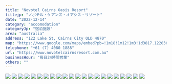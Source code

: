 ```yaml
---
title: "Novotel Cairns Oasis Resort"
titlejp: "ノボテル・ケアンズ・オアシス・リゾート"
date: "2022-12-14"
category: "accomodation"
categoryJp: "宿泊施設"
area: "australia"
address: "122 Lake St, Cairns City QLD 4870"
map: "https://www.google.com/maps/embed?pb=!1m18!1m12!1m3!1d3817.1220366573293!2d145.7718139148978!3d-16.9192713883607!2m3!1f0!2f0!3f0!3m2!1i1024!2i768!4f13.1!3m3!1m2!1s0x6978668e11d4b409%3A0xaaa59f67b83f9e85!2z44OO44Oc44OG44Or44O744Kx44Ki44Oz44K644O744Kq44Ki44K344K544O744Oq44K-44O844OI!5e0!3m2!1sja!2sjp!4v1671497871939!5m2!1sja!2sjp"
telephone: "+61 (7) 4080 1888"
url: "https://www.novotelcairnsresort.com.au"
businessHour: "毎日24時間営業"
others: ""
---
```


![](../images/posts/11/1.webp)
![](../images/posts/11/2.webp)
![](../images/posts/11/3.webp)
![](../images/posts/11/4.webp)
![](../images/posts/11/5.webp)
![](../images/posts/11/6.webp)
![](../images/posts/11/7.webp)
![](../images/posts/11/8.webp)
![](../images/posts/11/9.webp)
![](../images/posts/11/10.webp)
![](../images/posts/11/11.webp)
![](../images/posts/11/12.webp)
![](../images/posts/11/13.webp)
![](../images/posts/11/14.webp)
![](../images/posts/11/15.webp)
![](../images/posts/11/16.webp)
![](../images/posts/11/17.webp)
![](../images/posts/11/18.webp)
![](../images/posts/11/19.webp)
![](../images/posts/11/20.webp)
![](../images/posts/11/21.webp)
![](../images/posts/11/22.webp)
